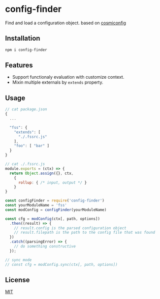 # config-finder

Find and load a configuration object. based on [cosmiconfig][1]

## Installation

```sh
npm i config-finder
```

## Features

- Support functionaly evaluation with customize context.
- Mixin multiple externals by `extends` property.

## Usage

```js
// cat package.json
{
  ...

  "fss": {
    "extends": [
      "./.fssrc.js"
    ],
    "foo": [ "bar" ]
  }
}

// cat ./.fssrc.js
module.exports = (ctx) => {
  return Object.assign({}, ctx,
    {
      rollup: { /* input, output */ }
    }
}
```

```js
const configFinder = require('config-finder')
const yourModuleName = 'fss'
const modConfig = configFinder(yourModuleName)

const cfg = modConfig(ctx[, path, options])
  .then((result) => {
    // result.config is the parsed configuration object
    // result.filepath is the path to the config file that was found
  })
  .catch((parsingError) => {
    // do something constructive
  });

// sync mode
// const cfg = modConfig.sync(ctx[, path, options])
```

## License

[MIT](http://opensource.org/licenses/MIT)

[1]: https://www.npmjs.com/package/cosmiconfig
